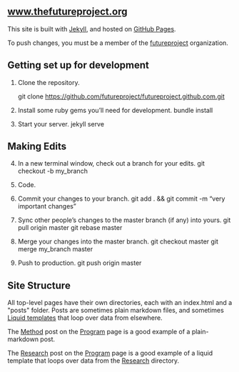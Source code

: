www.thefutureproject.org
------------------------

This site is built with [Jekyll](http://jekyllrb.com/), and hosted on [GitHub Pages](https://help.github.com/articles/using-jekyll-with-pages/).

To push changes, you must be a member of the [futureproject](http://github.com/futureproject) organization.

## Getting set up for development

1. Clone the repository.

      git clone https://github.com/futureproject/futureproject.github.com.git

2. Install some ruby gems you’ll need for development.
    bundle install

3. Start your server.
    jekyll serve

## Making Edits

4. In a new terminal window, check out a branch for your edits.
    git checkout -b my_branch

5. Code.

6. Commit your changes to your branch.
    git add . && git commit -m “very important changes”

7. Sync other people’s changes to the master branch (if any) into yours.
    git pull origin master
    git rebase master

8. Merge your changes into the master branch.
    git checkout master
    git merge my_branch master

9. Push to production.
    git push origin master


## Site Structure

All top-level pages have their own directories, each with an index.html and a "posts" folder. Posts are sometimes plain markdown files, and sometimes [Liquid templates](http://jekyllrb.com/docs/templates/) that loop over data from elsewhere.

The [Method](http://www.thefutureproject.org/program/#the-method) post on the [Program](http://www.thefutureproject.org/program/) page is a good example of a plain-markdown post.

The [Research](http://www.thefutureproject.org/program/#research) post on the [Program](http://www.thefutureproject.org/program/) page is a good example of a liquid template that loops over data from the [Research](https://github.com/futureproject/futureproject.github.com/tree/master/research/_posts) directory.

